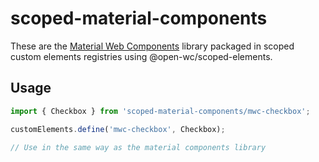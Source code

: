 # scoped-material-components

These are the [Material Web Components](https://github.com/material-components/material-components-web-components) library packaged in scoped custom elements registries using @open-wc/scoped-elements.

## Usage

```js
import { Checkbox } from 'scoped-material-components/mwc-checkbox';

customElements.define('mwc-checkbox', Checkbox);

// Use in the same way as the material components library
```